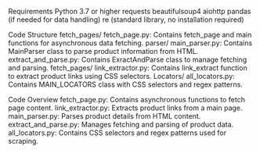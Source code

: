 
Requirements
Python 3.7 or higher
requests
beautifulsoup4
aiohttp
pandas (if needed for data handling)
re (standard library, no installation required)

Code Structure
fetch_pages/
fetch_page.py: Contains fetch_page and main functions for asynchronous data fetching.
parser/
main_parser.py: Contains MainParser class to parse product information from HTML.
extract_and_parse.py: Contains ExractAndParse class to manage fetching and parsing.
fetch_pages/
link_extractor.py: Contains link_extract function to extract product links using CSS selectors.
Locators/
all_locators.py: Contains MAIN_LOCATORS class with CSS selectors and regex patterns.

Code Overview
fetch_page.py: Contains asynchronous functions to fetch page content.
link_extractor.py: Extracts product links from a main page.
main_parser.py: Parses product details from HTML content.
extract_and_parse.py: Manages fetching and parsing of product data.
all_locators.py: Contains CSS selectors and regex patterns used for scraping.
